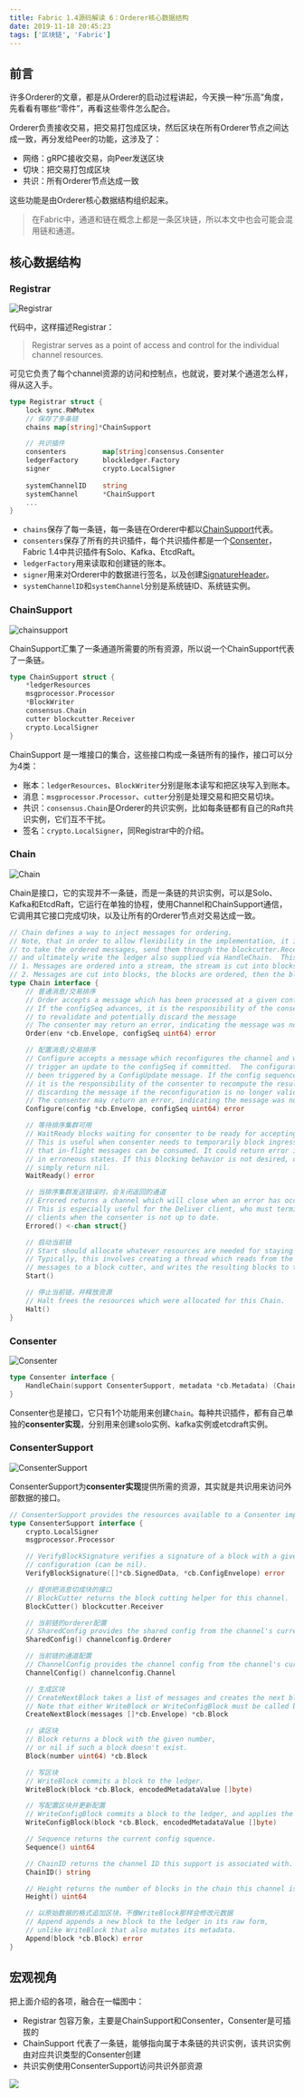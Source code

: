 ```yaml
---
title: Fabric 1.4源码解读 6：Orderer核心数据结构
date: 2019-11-18 20:45:23
tags: ['区块链', 'Fabric']
---
```



## 前言

许多Orderer的文章，都是从Orderer的启动过程讲起，今天换一种“乐高”角度，先看看有哪些“零件”，再看这些零件怎么配合。

Orderer负责接收交易，把交易打包成区块，然后区块在所有Orderer节点之间达成一致，再分发给Peer的功能，这涉及了：
- 网络：gRPC接收交易，向Peer发送区块
- 切块：把交易打包成区块
- 共识：所有Orderer节点达成一致

这些功能是由Orderer核心数据结构组织起来。

> 在Fabric中，通道和链在概念上都是一条区块链，所以本文中也会可能会混用链和通道。

## 核心数据结构

### Registrar

![Registrar](https://lessisbetter.site/images/2019-11-orderer-registrar.png)

代码中，这样描述Registrar：

> Registrar serves as a point of access and control for the individual channel resources.

可见它负责了每个channel资源的访问和控制点，也就说，要对某个通道怎么样，得从这入手。

```go
type Registrar struct {
	lock sync.RWMutex
	// 保存了多条链
	chains map[string]*ChainSupport

	// 共识插件
	consenters         map[string]consensus.Consenter
	ledgerFactory      blockledger.Factory
	signer             crypto.LocalSigner
    
	systemChannelID    string
	systemChannel      *ChainSupport
	...
}
```

- `chains`保存了每一条链，每一条链在Orderer中都以[ChainSupport](#ChainSupport)代表。
- `consenters`保存了所有的共识插件，每个共识插件都是一个[Consenter](#Consenter)，Fabric 1.4中共识插件有Solo、Kafka、EtcdRaft。
- `ledgerFactory`用来读取和创建链的账本。
- `signer`用来对Orderer中的数据进行签名，以及创建[SignatureHeader](http://lessisbetter.site/2019/11/10/how-fabric-verify-signatures/#解密SignatureHeader)。
- `systemChannelID`和`systemChannel`分别是系统链ID、系统链实例。



### ChainSupport

![chainsupport](https://lessisbetter.site/images/2019-11-orderer-chainsupport.png)

ChainSupport汇集了一条通道所需要的所有资源，所以说一个ChainSupport代表了一条链。

```go
type ChainSupport struct {
	*ledgerResources
	msgprocessor.Processor
	*BlockWriter
	consensus.Chain
	cutter blockcutter.Receiver
	crypto.LocalSigner
}
```

ChainSupport 是一堆接口的集合，这些接口构成一条链所有的操作，接口可以分为4类：
- 账本：`ledgerResources`、`BlockWriter`分别是账本读写和把区块写入到账本。
- 消息：`msgprocessor.Processor`、`cutter`分别是处理交易和把交易切块。
- 共识：`consensus.Chain`是Orderer的共识实例，比如每条链都有自己的Raft共识实例，它们互不干扰。
- 签名：`crypto.LocalSigner`，同Registrar中的介绍。

### Chain

![Chain](https://lessisbetter.site/images/2019-11-orderer-chain.png)

Chain是接口，它的实现并不一条链，而是一条链的共识实例，可以是Solo、Kafka和EtcdRaft，它运行在单独的协程，使用Channel和ChainSupport通信，它调用其它接口完成切块，以及让所有的Orderer节点对交易达成一致。

```go
// Chain defines a way to inject messages for ordering.
// Note, that in order to allow flexibility in the implementation, it is the responsibility of the implementer
// to take the ordered messages, send them through the blockcutter.Receiver supplied via HandleChain to cut blocks,
// and ultimately write the ledger also supplied via HandleChain.  This design allows for two primary flows
// 1. Messages are ordered into a stream, the stream is cut into blocks, the blocks are committed (solo, kafka)
// 2. Messages are cut into blocks, the blocks are ordered, then the blocks are committed (sbft)
type Chain interface {
	// 普通消息/交易排序
	// Order accepts a message which has been processed at a given configSeq.
	// If the configSeq advances, it is the responsibility of the consenter
	// to revalidate and potentially discard the message
	// The consenter may return an error, indicating the message was not accepted
	Order(env *cb.Envelope, configSeq uint64) error

	// 配置消息/交易排序
	// Configure accepts a message which reconfigures the channel and will
	// trigger an update to the configSeq if committed.  The configuration must have
	// been triggered by a ConfigUpdate message. If the config sequence advances,
	// it is the responsibility of the consenter to recompute the resulting config,
	// discarding the message if the reconfiguration is no longer valid.
	// The consenter may return an error, indicating the message was not accepted
	Configure(config *cb.Envelope, configSeq uint64) error

	// 等待排序集群可用
	// WaitReady blocks waiting for consenter to be ready for accepting new messages.
	// This is useful when consenter needs to temporarily block ingress messages so
	// that in-flight messages can be consumed. It could return error if consenter is
	// in erroneous states. If this blocking behavior is not desired, consenter could
	// simply return nil.
	WaitReady() error

	// 当排序集群发送错误时，会关闭返回的通道
	// Errored returns a channel which will close when an error has occurred.
	// This is especially useful for the Deliver client, who must terminate waiting
	// clients when the consenter is not up to date.
	Errored() <-chan struct{}

	// 启动当前链
	// Start should allocate whatever resources are needed for staying up to date with the chain.
	// Typically, this involves creating a thread which reads from the ordering source, passes those
	// messages to a block cutter, and writes the resulting blocks to the ledger.
	Start()

	// 停止当前链，并释放资源
	// Halt frees the resources which were allocated for this Chain.
	Halt()
}
```

### Consenter

![Consenter](https://lessisbetter.site/images/2019-11-orderer-consenter.png)


```go
type Consenter interface {
	HandleChain(support ConsenterSupport, metadata *cb.Metadata) (Chain, error)
}
```

Consenter也是接口，它只有1个功能用来创建`Chain`。每种共识插件，都有自己单独的**consenter实现**，分别用来创建solo实例、kafka实例或etcdraft实例。

### ConsenterSupport

![ConsenterSupport](https://lessisbetter.site/images/2019-11-orderer-consentersupport.png)

ConsenterSupport为**consenter实现**提供所需的资源，其实就是共识用来访问外部数据的接口。

```go
// ConsenterSupport provides the resources available to a Consenter implementation.
type ConsenterSupport interface {
	crypto.LocalSigner
	msgprocessor.Processor

	// VerifyBlockSignature verifies a signature of a block with a given optional
	// configuration (can be nil).
	VerifyBlockSignature([]*cb.SignedData, *cb.ConfigEnvelope) error

	// 提供把消息切成块的接口
	// BlockCutter returns the block cutting helper for this channel.
	BlockCutter() blockcutter.Receiver

	// 当前链的orderer配置
	// SharedConfig provides the shared config from the channel's current config block.
	SharedConfig() channelconfig.Orderer

	// 当前链的通道配置
	// ChannelConfig provides the channel config from the channel's current config block.
	ChannelConfig() channelconfig.Channel

	// 生成区块
	// CreateNextBlock takes a list of messages and creates the next block based on the block with highest block number committed to the ledger
	// Note that either WriteBlock or WriteConfigBlock must be called before invoking this method a second time.
	CreateNextBlock(messages []*cb.Envelope) *cb.Block

	// 读区块
	// Block returns a block with the given number,
	// or nil if such a block doesn't exist.
	Block(number uint64) *cb.Block

	// 写区块
	// WriteBlock commits a block to the ledger.
	WriteBlock(block *cb.Block, encodedMetadataValue []byte)

	// 写配置区块并更新配置
	// WriteConfigBlock commits a block to the ledger, and applies the config update inside.
	WriteConfigBlock(block *cb.Block, encodedMetadataValue []byte)

	// Sequence returns the current config squence.
	Sequence() uint64

	// ChainID returns the channel ID this support is associated with.
	ChainID() string

	// Height returns the number of blocks in the chain this channel is associated with.
	Height() uint64

	// 以原始数据的格式追加区块，不像WriteBlock那样会修改元数据
	// Append appends a new block to the ledger in its raw form,
	// unlike WriteBlock that also mutates its metadata.
	Append(block *cb.Block) error
}
```

## 宏观视角

把上面介绍的各项，融合在一幅图中：
- Registrar 包容万象，主要是ChainSupport和Consenter，Consenter是可插拔的
- ChainSupport 代表了一条链，能够指向属于本条链的共识实例，该共识实例由对应共识类型的Consenter创建
- 共识实例使用ConsenterSupport访问共识外部资源

![](https://lessisbetter.site/images/2019-11-core-struct-of-orderer.png)

